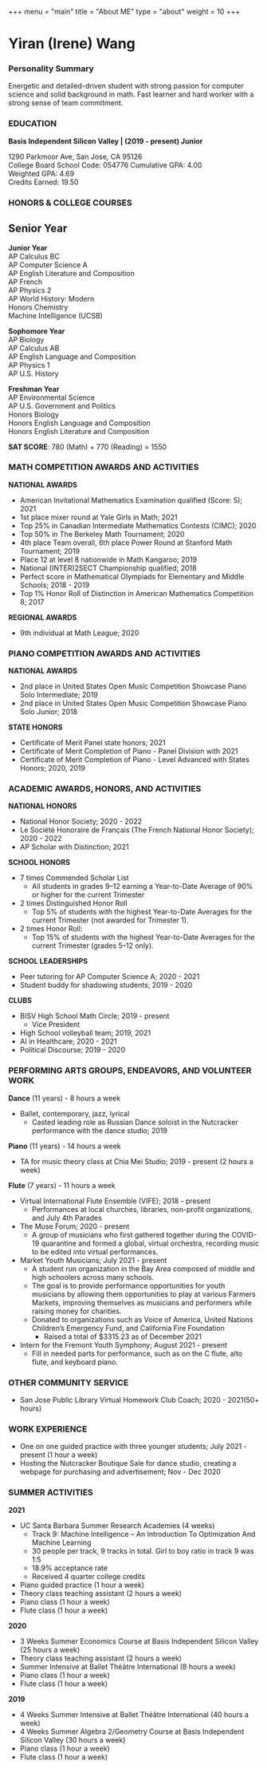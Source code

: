 +++
menu = "main"
title = "About ME"
type = "about"
weight = 10
+++

# Yiran (Irene) Wang

### Personality Summary
Energetic and detailed-driven student with strong passion for computer science and solid background in math. Fast learner and hard worker with a strong sense of team commitment.

### EDUCATION 
**Basis Independent Silicon Valley | (2019 - present) Junior**

1290 Parkmoor Ave, San Jose, CA 95126  
College Board School Code: 054776
Cumulative GPA: 4.00  
Weighted GPA: 4.69  
Credits Earned: 19.50  

### HONORS & COLLEGE COURSES		
**Senior Year** 				
- 

**Junior Year**  	  
AP Calculus BC   
AP Computer Science A  
AP English Literature and Composition	  		
AP French  
AP Physics 2  
AP World History: Modern  
Honors Chemistry  
Machine Intelligence (UCSB)	  

**Sophomore Year**  
AP Biology  
AP Calculus AB  
AP English Language and Composition  
AP Physics 1  		
AP U.S. History  

**Freshman Year**  
AP Environmental Science  					
AP U.S. Government and Politics  
Honors Biology  
Honors English Language and Composition  
Honors English Literature and Composition  					
 
**SAT SCORE**: 780 (Math) + 770 (Reading) = 1550 

### MATH COMPETITION AWARDS AND ACTIVITIES
**NATIONAL AWARDS**  
- American Invitational Mathematics Examination qualified (Score: 5); 2021
- 1st place mixer round at Yale Girls in Math; 2021
- Top 25% in Canadian Intermediate Mathematics Contests (CIMC); 2020
- Top 50% in The Berkeley Math Tournament; 2020
- 4th place Team overall, 6th place Power Round at Stanford Math Tournament; 2019
- Place 12 at level 8 nationwide in Math Kangaroo; 2019
- National (INTER)2SECT Championship qualified; 2018
- Perfect score in Mathematical Olympiads for Elementary and Middle Schools; 2018 - 2019
- Top 1% Honor Roll of Distinction in American Mathematics Competition 8; 2017  

**REGIONAL AWARDS**
- 9th individual at Math League; 2020

### PIANO COMPETITION AWARDS AND ACTIVITIES  
**NATIONAL AWARDS**  
- 2nd place in United States Open Music Competition Showcase Piano Solo Intermediate; 2019  
- 2nd place in United States Open Music Competition Showcase Piano Solo Junior; 2018  

**STATE HONORS**  
- Certificate of Merit Panel state honors; 2021  
- Certificate of Merit Completion of Piano - Panel Division with 2021  
- Certificate of Merit Completion of Piano - Level Advanced with States Honors; 2020, 2019  

### ACADEMIC AWARDS, HONORS, AND ACTIVITIES  
**NATIONAL HONORS**
- National Honor Society; 2020 - 2022
- Le Société Honoraire de Français (The French National Honor Society); 2020 - 2022
- AP Scholar with Distinction; 2021

**SCHOOL HONORS**
- 7 times Commended Scholar List 
    - All students in grades 9–12 earning a Year-to-Date Average of 90% or higher for the current Trimester
- 2 times Distinguished Honor Roll
    - Top 5% of students with the highest Year-to-Date Averages for the current Trimester (not awarded for Trimester 1).
- 2 times Honor Roll: 
    - Top 15% of students with the highest Year-to-Date Averages for the current Trimester (grades 5–12 only).

**SCHOOL LEADERSHIPS**
- Peer tutoring for AP Computer Science A; 2020 - 2021
- Student buddy for shadowing students; 2019 - 2020

**CLUBS**
- BISV High School Math Circle; 2019 - present
    - Vice President
- High School volleyball team; 2019, 2021
- AI in Healthcare; 2020 - 2021
- Political Discourse; 2019 - 2020

### PERFORMING ARTS GROUPS, ENDEAVORS, AND VOLUNTEER WORK
**Dance** (11 years) - 8 hours a week
- Ballet, contemporary, jazz, lyrical
    - Casted leading role as Russian Dance soloist in the Nutcracker performance with the dance studio; 2019

**Piano** (11 years) - 14 hours a week
- TA for music theory class at Chia Mei Studio; 2019 - present (2 hours a week)

**Flute** (7 years)  - 11 hours a week
- Virtual International Flute Ensemble (VIFE); 2018 - present
    - Performances at local churches, libraries, non-profit organizations, and July 4th Parades
- The Muse Forum; 2020 - present
    - A group of musicians who first gathered together during the COVID-19 quarantine and formed a global, virtual orchestra, recording music to be edited into virtual performances.
- Market Youth Musicians; July 2021 - present
    - A student run organization in the Bay Area composed of middle and high schoolers across many schools.
    - The goal is to provide performance opportunities for youth musicians by allowing them opportunities to play at various Farmers Markets, improving themselves as musicians and performers while raising money for charities.
    - Donated to organizations such as Voice of America, United Nations Children’s Emergency Fund, and California Fire Foundation
        - Raised a total of $3315.23 as of December 2021
- Intern for the Fremont Youth Symphony; August 2021 - present
    - Fill in needed parts for performance, such as on the C flute, alto flute, and keyboard piano.

### OTHER COMMUNITY SERVICE
-  San Jose Public Library Virtual Homework Club Coach; 2020 - 2021(50+ hours)

### WORK EXPERIENCE
-  One on one guided practice with three younger students; July 2021 - present (1 hour a week)
-  Hosting the Nutcracker Boutique Sale for dance studio, creating a webpage for purchasing and advertisement; Nov - Dec 2020

### SUMMER ACTIVITIES
**2021**  
- UC Santa Barbara Summer Research Academies (4 weeks)
    - Track 9: Machine Intelligence – An Introduction To Optimization And Machine Learning
    - 30 people per track, 9 tracks in total. Girl to boy ratio in track 9 was 1:5
    - 18.9% acceptance rate
    - Received 4 quarter college credits
- Piano guided practice (1 hour a week)
- Theory class teaching assistant (2 hours a week)
- Piano class (1 hour a week)
- Flute class (1 hour a week)  

**2020**  
- 3 Weeks Summer Economics Course at Basis Independent Silicon Valley (25 hours a week) 
- Theory class teaching assistant (2 hours a week)
- Summer Intensive at Ballet Théâtre International (8 hours a week)
- Piano class (1 hour a week)
- Flute class (1 hour a week)  
    
**2019**  
- 4 Weeks Summer Intensive at Ballet Théâtre International (40 hours a week)
- 4 Weeks Summer Algebra 2/Geometry Course at Basis Independent Silicon Valley (30 hours a week) 
- Piano class (1 hour a week)
- Flute class (1 hour a week)

